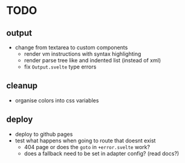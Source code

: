 # TODO

## output

- change from textarea to custom components
  - render vm instructions with syntax highlighting
  - render parse tree like and indented list (instead of xml)
  - fix `Output.svelte` type errors

## cleanup

- organise colors into css variables

## deploy

- deploy to github pages
- test what happens when going to route that doesnt exist
  - 404 page or does the `goto` in `+error.svelte` work?
  - does a fallback need to be set in adapter config? (read docs?)

